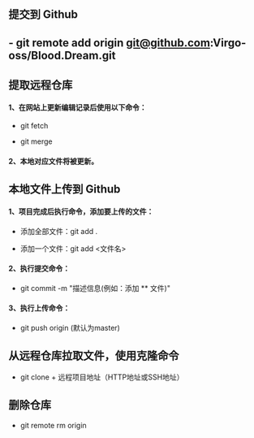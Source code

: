## 提交到 Github

## - git remote add origin git@github.com:Virgo-oss/Blood.Dream.git

## 提取远程仓库

#### 1、在网站上更新编辑记录后使用以下命令：

- git fetch

- git merge

#### 2、本地对应文件将被更新。

## 本地文件上传到 Github

#### 1、项目完成后执行命令，添加要上传的文件：

- 添加全部文件：git add .

- 添加一个文件：git add <文件名>

#### 2、执行提交命令：

- git commit -m "描述信息(例如：添加 ** 文件)"

#### 3、执行上传命令：

- git push origin <branch> (默认为master)

## 从远程仓库拉取文件，使用克隆命令

- git clone + 远程项目地址（HTTP地址或SSH地址）

## 删除仓库

- git remote rm origin
